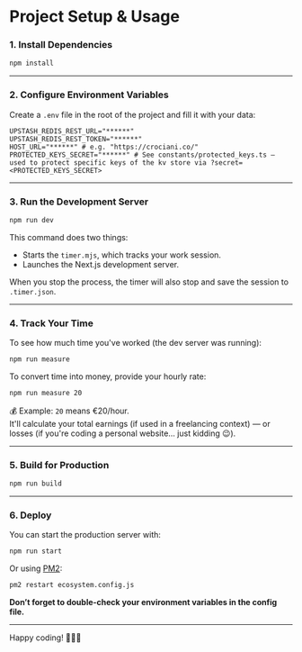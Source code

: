# Project Setup & Usage

### 1. Install Dependencies

```bash
npm install
```

---

### 2. Configure Environment Variables

Create a `.env` file in the root of the project and fill it with your data:

```env
UPSTASH_REDIS_REST_URL="******"
UPSTASH_REDIS_REST_TOKEN="******"
HOST_URL="******" # e.g. "https://crociani.co/"
PROTECTED_KEYS_SECRET="******" # See constants/protected_keys.ts – used to protect specific keys of the kv store via ?secret=<PROTECTED_KEYS_SECRET>
```

---

### 3. Run the Development Server

```bash
npm run dev
```

This command does two things:

- Starts the `timer.mjs`, which tracks your work session.
- Launches the Next.js development server.

When you stop the process, the timer will also stop and save the session to `.timer.json`.

---

### 4. Track Your Time

To see how much time you've worked (the dev server was running):

```bash
npm run measure
```

To convert time into money, provide your hourly rate:

```bash
npm run measure 20
```

💰 Example: `20` means €20/hour.  
It'll calculate your total earnings (if used in a freelancing context) — or losses (if you're coding a personal website... just kidding 😉).

---

### 5. Build for Production

```bash
npm run build
```

---

### 6. Deploy

You can start the production server with:

```bash
npm run start
```

Or using [PM2](https://pm2.keymetrics.io/):

```bash
pm2 restart ecosystem.config.js
```

**Don’t forget to double-check your environment variables in the config file.**

---

Happy coding! 🧑‍💻✨
